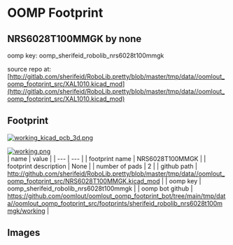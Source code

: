 # OOMP Footprint  
## NRS6028T100MMGK  by none  
  
oomp key: oomp_sherifeid_robolib_nrs6028t100mmgk  
  
source repo at: [http://gitlab.com/sherifeid/RoboLib.pretty/blob/master/tmp/data//oomlout_oomp_footprint_src/XAL1010.kicad_mod](http://gitlab.com/sherifeid/RoboLib.pretty/blob/master/tmp/data//oomlout_oomp_footprint_src/XAL1010.kicad_mod)  
## Footprint  
  
[![working_kicad_pcb_3d.png](working_kicad_pcb_3d_600.png)](working_kicad_pcb_3d.png)  
  
[![working.png](working_600.png)](working.png)  
| name | value | 
| --- | --- | 
| footprint name | NRS6028T100MMGK | 
| footprint description | None | 
| number of pads | 2 | 
| github path | http://github.com/sherifeid/RoboLib.pretty/blob/master/tmp/data//oomlout_oomp_footprint_src/NRS6028T100MMGK.kicad_mod | 
| oomp key | oomp_sherifeid_robolib_nrs6028t100mmgk | 
| oomp bot github | https://github.com/oomlout/oomlout_oomp_footprint_bot/tree/main/tmp/data//oomlout_oomp_footprint_src/footprints/sherifeid_robolib_nrs6028t100mmgk/working | 
## Images  
